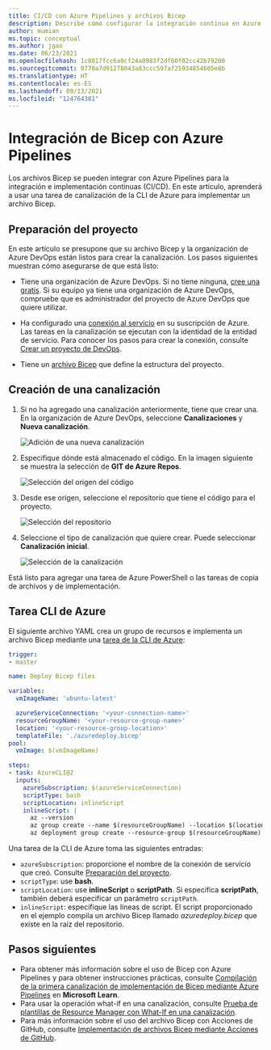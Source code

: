 ```yaml
---
title: CI/CD con Azure Pipelines y archivos Bicep
description: Describe cómo configurar la integración continua en Azure Pipelines mediante archivos Bicep. Muestra cómo usar una tarea de la CLI de Azure para implementar un archivo Bicep.
author: mumian
ms.topic: conceptual
ms.author: jgao
ms.date: 06/23/2021
ms.openlocfilehash: 1c8817fcc6a0cf24a0983f2df60f02cc42b79200
ms.sourcegitcommit: 0770a7d91278043a83ccc597af25934854605e8b
ms.translationtype: HT
ms.contentlocale: es-ES
ms.lasthandoff: 09/13/2021
ms.locfileid: "124764381"
---
```

# <a name="integrate-bicep-with-azure-pipelines"></a>Integración de Bicep con Azure Pipelines

Los archivos Bicep se pueden integrar con Azure Pipelines para la integración e implementación continuas (CI/CD). En este artículo, aprenderá a usar una tarea de canalización de la CLI de Azure para implementar un archivo Bicep.

## <a name="prepare-your-project"></a>Preparación del proyecto

En este artículo se presupone que su archivo Bicep y la organización de Azure DevOps están listos para crear la canalización. Los pasos siguientes muestran cómo asegurarse de que está listo:

* Tiene una organización de Azure DevOps. Si no tiene ninguna, [cree una gratis](/azure/devops/pipelines/get-started/pipelines-sign-up). Si su equipo ya tiene una organización de Azure DevOps, compruebe que es administrador del proyecto de Azure DevOps que quiere utilizar.

* Ha configurado una [conexión al servicio](/azure/devops/pipelines/library/connect-to-azure) en su suscripción de Azure. Las tareas en la canalización se ejecutan con la identidad de la entidad de servicio. Para conocer los pasos para crear la conexión, consulte [Crear un proyecto de DevOps](../templates/deployment-tutorial-pipeline.md#create-a-devops-project).

* Tiene un [archivo Bicep](./quickstart-create-bicep-use-visual-studio-code.md) que define la estructura del proyecto.

## <a name="create-pipeline"></a>Creación de una canalización

1. Si no ha agregado una canalización anteriormente, tiene que crear una. En la organización de Azure DevOps, seleccione **Canalizaciones** y **Nueva canalización**.

   ![Adición de una nueva canalización](./media/add-template-to-azure-pipelines/new-pipeline.png)

1. Especifique dónde está almacenado el código. En la imagen siguiente se muestra la selección de **GIT de Azure Repos**.

   ![Selección del origen del código](./media/add-template-to-azure-pipelines/select-source.png)

1. Desde ese origen, seleccione el repositorio que tiene el código para el proyecto.

   ![Selección del repositorio](./media/add-template-to-azure-pipelines/select-repo.png)

1. Seleccione el tipo de canalización que quiere crear. Puede seleccionar **Canalización inicial**.

   ![Selección de la canalización](./media/add-template-to-azure-pipelines/select-pipeline.png)

Está listo para agregar una tarea de Azure PowerShell o las tareas de copia de archivos y de implementación.

## <a name="azure-cli-task"></a>Tarea CLI de Azure

El siguiente archivo YAML crea un grupo de recursos e implementa un archivo Bicep mediante una [tarea de la CLI de Azure](/azure/devops/pipelines/tasks/deploy/azure-cli):

```yml
trigger:
- master

name: Deploy Bicep files

variables:
  vmImageName: 'ubuntu-latest'

  azureServiceConnection: '<your-connection-name>'
  resourceGroupName: '<your-resource-group-name>'
  location: '<your-resource-group-location>'
  templateFile: './azuredeploy.bicep'
pool:
  vmImage: $(vmImageName)

steps:
- task: AzureCLI@2
  inputs:
    azureSubscription: $(azureServiceConnection)
    scriptType: bash
    scriptLocation: inlineScript
    inlineScript: |
      az --version
      az group create --name $(resourceGroupName) --location $(location)
      az deployment group create --resource-group $(resourceGroupName) --template-file $(templateFile)
```

Una tarea de la CLI de Azure toma las siguientes entradas:

* `azureSubscription`: proporcione el nombre de la conexión de servicio que creó.  Consulte [Preparación del proyecto](#prepare-your-project).
* `scriptType`: use **bash**.
* `scriptLocation`: use **inlineScript** o **scriptPath**. Si especifica **scriptPath**, también deberá especificar un parámetro `scriptPath`.
* `inlineScript`: especifique las líneas de script.  El script proporcionado en el ejemplo compila un archivo Bicep llamado *azuredeploy.bicep* que existe en la raíz del repositorio.

## <a name="next-steps"></a>Pasos siguientes

* Para obtener más información sobre el uso de Bicep con Azure Pipelines y para obtener instrucciones prácticas, consulte [Compilación de la primera canalización de implementación de Bicep mediante Azure Pipelines](/learn/modules/build-first-bicep-deployment-pipeline-using-azure-pipelines/) en **Microsoft Learn**.
* Para usar la operación what-if en una canalización, consulte [Prueba de plantillas de Resource Manager con What-If en una canalización](https://4bes.nl/2021/03/06/test-arm-templates-with-what-if/).
* Para más información sobre el uso del archivo Bicep con Acciones de GitHub, consulte [Implementación de archivos Bicep mediante Acciones de GitHub](./deploy-github-actions.md).